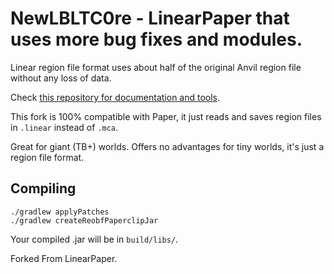 # NewLBLTC0re - LinearPaper that uses more bug fixes and modules. 

Linear region file format uses about half of the original Anvil region file without any loss of data.

Check [this repository for documentation and tools](https://github.com/xymb-endcrystalme/LinearRegionFileFormatTools).



This fork is 100% compatible with Paper, it just reads and saves region files in `.linear` instead of `.mca`.

Great for giant (TB+) worlds. Offers no advantages for tiny worlds, it's just a region file format.

## Compiling

```
./gradlew applyPatches
./gradlew createReobfPaperclipJar
```

Your compiled .jar will be in `build/libs/`.

Forked From LinearPaper.
